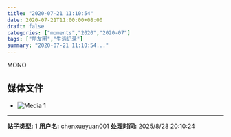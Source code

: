 ```yaml
---
title: "2020-07-21 11:10:54"
date: 2020-07-21T11:00:00+08:00
draft: false
categories: ["moments","2020","2020-07"]
tags: ["朋友圈","生活记录"]
summary: "2020-07-21 11:10:54..."
---
```


MONO

## 媒体文件

- ![Media 1](/Moments/photos/2020-07-21/202007211110540.jpg)

---

**帖子类型:** 1
**用户名:** chenxueyuan001
**处理时间:** 2025/8/28 20:10:24